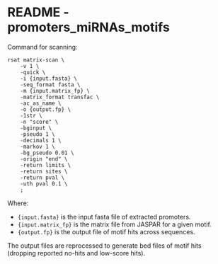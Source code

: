 # README - promoters_miRNAs_motifs

Command for scanning:

```
rsat matrix-scan \
    -v 1 \
    -quick \
    -i {input.fasta} \
    -seq_format fasta \
    -m {input.matrix_fp} \
    -matrix_format transfac \
    -ac_as_name \
    -o {output.fp} \
    -1str \
    -n "score" \
    -bginput \
    -pseudo 1 \
    -decimals 1 \
    -markov 1 \
    -bg_pseudo 0.01 \
    -origin "end" \
    -return limits \
    -return sites \
    -return pval \
    -uth pval 0.1 \
    ;
```

Where:

- `{input.fasta}` is the input fasta file of extracted promoters.
- `{input.matrix_fp}` is the matrix file from JASPAR for a given motif.
- `{output.fp}` is the output file of motif hits across sequences.

The output files are reprocessed to generate bed files of motif hits (dropping reported no-hits and low-score hits).

